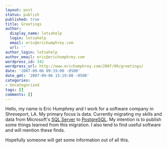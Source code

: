 ```yaml
---
layout: post
status: publish
published: true
title: Greetings
author:
  display_name: lotsahelp
  login: lotsahelp
  email: eric@erichumphrey.com
  url: ''
author_login: lotsahelp
author_email: eric@erichumphrey.com
wordpress_id: 342
wordpress_url: http://www.erichumphrey.com/2007/09/greetings/
date: '2007-09-06 09:19:00 -0500'
date_gmt: '2007-09-06 15:19:00 -0500'
categories:
- Uncategorized
tags: []
comments: []
---
```

<p>Hello, my name is Eric Humphrey and I work for a software company in Shreveport, LA. My primary focus is data. Currently migrating my skills and data from Microsoft's <a href="http://www.microsoft.com/sql/default.mspx">SQL Server</a> to <a href="http://www.postgresql.org/">PostgreSQL</a>. My intention is to publish some things learned from this migration. I also tend to find useful software and will mention these finds.</p>
<p>Hopefully someone will get some information out of all this.</p>
